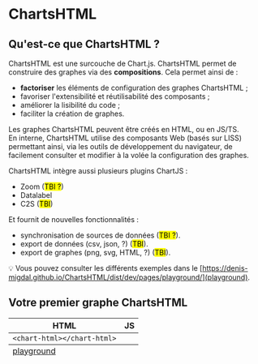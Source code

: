 # ChartsHTML

## Qu'est-ce que ChartsHTML ?

ChartsHTML est une surcouche de Chart.js. ChartsHTML permet de construire des graphes via des **compositions**. Cela permet ainsi de :
- **factoriser** les éléments de configuration des graphes ChartsHTML ;
- favoriser l'extensibilité et réutilisabilité des composants ;
- améliorer la lisibilité du code ;
- faciliter la création de graphes.

Les graphes ChartsHTML peuvent être créés en HTML, ou en JS/TS.<br/>
En interne, ChartsHTML utilise des composants Web (basés sur LISS) permettant ainsi, via les outils de développement du navigateur, de facilement consulter et modifier à la volée la configuration des graphes.

ChartsHTML intègre aussi plusieurs plugins ChartJS :
- Zoom (<mark>TBI ?</mark>)
- Datalabel
- C2S (<mark>TBI</mark>)

Et fournit de nouvelles fonctionnalités :
- synchronisation de sources de données (<mark>TBI ?</mark>).
- export de données (csv, json, ?) (<mark>TBI</mark>).
- export de graphes (png, svg, HTML, ?) (<mark>TBI</mark>).

💡 Vous pouvez consulter les différents exemples dans le [https://denis-migdal.github.io/ChartsHTML/dist/dev/pages/playground/](playground).

## Votre premier graphe ChartsHTML

<table>
    <thead>
        <tr><th>HTML</th><th>JS</th></tr>
    </thead>
    <tbody>
        <tr><td>
            <code lang="html">&lt;chart-html&gt;&lt;/chart-html&gt;</code>
        </td><td>
        </td></tr>
    </tbody>
    <tfoot>
        <tr><td>
            <a href="https://denis-migdal.github.io/ChartsHTML/dist/dev/pages/playground/?example=html-empty">playground</a>
        </td><td>
        </td></tr>
    </tfoot>
</table>